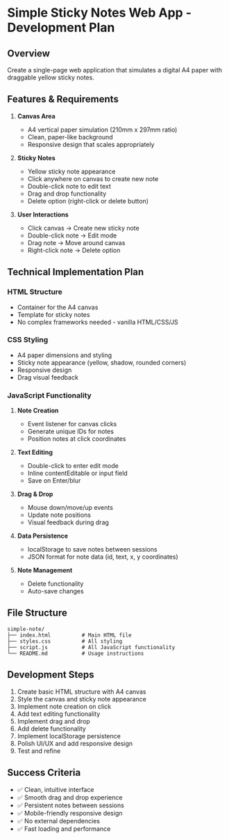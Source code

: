 # Simple Sticky Notes Web App - Development Plan

## Overview
Create a single-page web application that simulates a digital A4 paper with draggable yellow sticky notes.

## Features & Requirements
1. **Canvas Area**
   - A4 vertical paper simulation (210mm x 297mm ratio)
   - Clean, paper-like background
   - Responsive design that scales appropriately

2. **Sticky Notes**
   - Yellow sticky note appearance
   - Click anywhere on canvas to create new note
   - Double-click note to edit text
   - Drag and drop functionality
   - Delete option (right-click or delete button)

3. **User Interactions**
   - Click canvas → Create new sticky note
   - Double-click note → Edit mode
   - Drag note → Move around canvas
   - Right-click note → Delete option

## Technical Implementation Plan

### HTML Structure
- Container for the A4 canvas
- Template for sticky notes
- No complex frameworks needed - vanilla HTML/CSS/JS

### CSS Styling
- A4 paper dimensions and styling
- Sticky note appearance (yellow, shadow, rounded corners)
- Responsive design
- Drag visual feedback

### JavaScript Functionality
1. **Note Creation**
   - Event listener for canvas clicks
   - Generate unique IDs for notes
   - Position notes at click coordinates

2. **Text Editing**
   - Double-click to enter edit mode
   - Inline contentEditable or input field
   - Save on Enter/blur

3. **Drag & Drop**
   - Mouse down/move/up events
   - Update note positions
   - Visual feedback during drag

4. **Data Persistence**
   - localStorage to save notes between sessions
   - JSON format for note data (id, text, x, y coordinates)

5. **Note Management**
   - Delete functionality
   - Auto-save changes

## File Structure
```
simple-note/
├── index.html          # Main HTML file
├── styles.css          # All styling
├── script.js           # All JavaScript functionality
└── README.md           # Usage instructions
```

## Development Steps
1. Create basic HTML structure with A4 canvas
2. Style the canvas and sticky note appearance
3. Implement note creation on click
4. Add text editing functionality
5. Implement drag and drop
6. Add delete functionality
7. Implement localStorage persistence
8. Polish UI/UX and add responsive design
9. Test and refine

## Success Criteria
- ✅ Clean, intuitive interface
- ✅ Smooth drag and drop experience
- ✅ Persistent notes between sessions
- ✅ Mobile-friendly responsive design
- ✅ No external dependencies
- ✅ Fast loading and performance